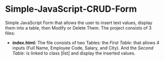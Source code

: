 # Simple-JavaScript-CRUD-Form
Simple JavaScript Form that allows the user to insert text values, display them into a table, then Modify or Delete Them.
The project consists of 3 files:<br>
<Ul>
  <li><b>index.html:</b> The file consists of two Tables: the <i>First Table:</i> that allows 4 inputs (Full Name, Employee Code, Salary, and City). And the <i>Second Table:</i> is linked to class [list] and display the inserted values.</li>
</ul>
